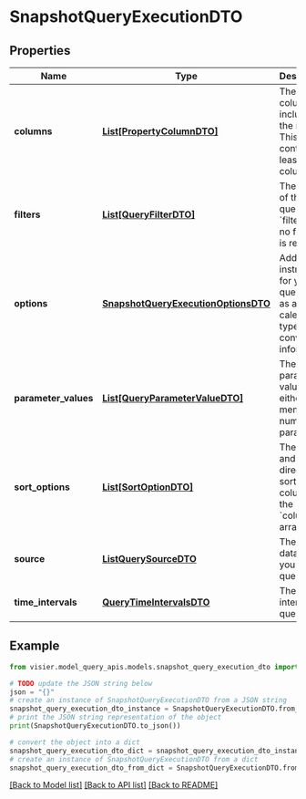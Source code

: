 # SnapshotQueryExecutionDTO


## Properties

Name | Type | Description | Notes
------------ | ------------- | ------------- | -------------
**columns** | [**List[PropertyColumnDTO]**](PropertyColumnDTO.md) | The columns to include in the result. This must contain at least one column. | [optional] 
**filters** | [**List[QueryFilterDTO]**](QueryFilterDTO.md) | The filters of this query. Omit &#x60;filters&#x60; if no filtering is required. | [optional] 
**options** | [**SnapshotQueryExecutionOptionsDTO**](SnapshotQueryExecutionOptionsDTO.md) | Additional instructions for your query, such as a calendar type or conversion information. | [optional] 
**parameter_values** | [**List[QueryParameterValueDTO]**](QueryParameterValueDTO.md) | The parameter values for either member or numeric parameters. | [optional] 
**sort_options** | [**List[SortOptionDTO]**](SortOptionDTO.md) | The index and direction to sort a column in the &#x60;columns&#x60; array. | [optional] 
**source** | [**ListQuerySourceDTO**](ListQuerySourceDTO.md) | The source data that you want to query. | [optional] 
**time_intervals** | [**QueryTimeIntervalsDTO**](QueryTimeIntervalsDTO.md) | The time intervals to query. | [optional] 

## Example

```python
from visier.model_query_apis.models.snapshot_query_execution_dto import SnapshotQueryExecutionDTO

# TODO update the JSON string below
json = "{}"
# create an instance of SnapshotQueryExecutionDTO from a JSON string
snapshot_query_execution_dto_instance = SnapshotQueryExecutionDTO.from_json(json)
# print the JSON string representation of the object
print(SnapshotQueryExecutionDTO.to_json())

# convert the object into a dict
snapshot_query_execution_dto_dict = snapshot_query_execution_dto_instance.to_dict()
# create an instance of SnapshotQueryExecutionDTO from a dict
snapshot_query_execution_dto_from_dict = SnapshotQueryExecutionDTO.from_dict(snapshot_query_execution_dto_dict)
```
[[Back to Model list]](../README.md#documentation-for-models) [[Back to API list]](../README.md#documentation-for-api-endpoints) [[Back to README]](../README.md)


